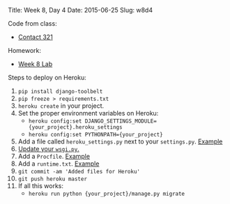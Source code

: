 Title: Week 8, Day 4
Date: 2015-06-25
Slug: w8d4

Code from class:

* [Contact 321](https://github.com/tiyd-python-2015-05/contact321)

Homework:

* [Week 8 Lab](https://github.com/tiyd-python-2015-05/w8-lab)

Steps to deploy on Heroku:

1. `pip install django-toolbelt`
1. `pip freeze > requirements.txt`
1. `heroku create` in your project.
1. Set the proper environment variables on Heroku:
    - `heroku config:set DJANGO_SETTINGS_MODULE={your_project}.heroku_settings`
    - `heroku config:set PYTHONPATH={your_project}`
1. Add a file called `heroku_settings.py` next to your `settings.py`. [Example](https://github.com/tiyd-python-2015-05/contact321/blob/master/contact321/contact321/heroku_settings.py)
1. [Update your `wsgi.py`.](https://devcenter.heroku.com/articles/getting-started-with-django#wsgi-py)
1. Add a `Procfile`. [Example](https://github.com/tiyd-python-2015-05/contact321/blob/master/Procfile)
1. Add a `runtime.txt`. [Example](https://github.com/tiyd-python-2015-05/contact321/blob/master/runtime.txt)
1. `git commit -am 'Added files for Heroku'`
1. `git push heroku master`
1. If all this works:
    - `heroku run python {your_project}/manage.py migrate`
